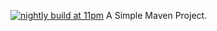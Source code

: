 [![nightly build at 11pm](https://github.com/Reyvelution/TestAutoMaven/actions/workflows/run_nightly_build.yml/badge.svg)](https://github.com/Reyvelution/TestAutoMaven/actions/workflows/run_nightly_build.yml)
A Simple Maven Project.

